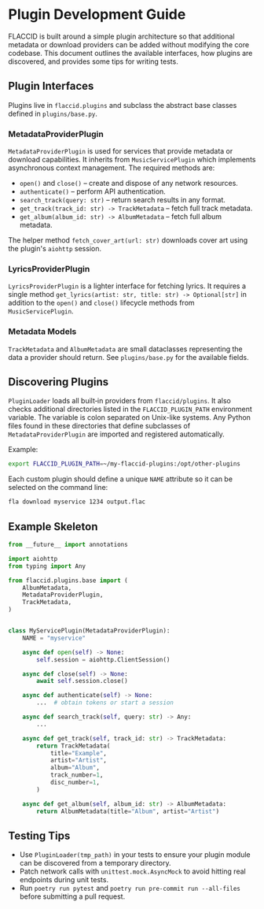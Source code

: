 # Plugin Development Guide

FLACCID is built around a simple plugin architecture so that additional metadata
or download providers can be added without modifying the core codebase.
This document outlines the available interfaces, how plugins are discovered, and
provides some tips for writing tests.

## Plugin Interfaces

Plugins live in `flaccid.plugins` and subclass the abstract base classes defined
in `plugins/base.py`.

### MetadataProviderPlugin

`MetadataProviderPlugin` is used for services that provide metadata or download
capabilities. It inherits from `MusicServicePlugin` which implements asynchronous
context management. The required methods are:

- `open()` and `close()` – create and dispose of any network resources.
- `authenticate()` – perform API authentication.
- `search_track(query: str)` – return search results in any format.
- `get_track(track_id: str) -> TrackMetadata` – fetch full track metadata.
- `get_album(album_id: str) -> AlbumMetadata` – fetch full album metadata.

The helper method `fetch_cover_art(url: str)` downloads cover art using the
plugin's `aiohttp` session.

### LyricsProviderPlugin

`LyricsProviderPlugin` is a lighter interface for fetching lyrics. It requires a
single method `get_lyrics(artist: str, title: str) -> Optional[str]` in addition
to the `open()` and `close()` lifecycle methods from `MusicServicePlugin`.

### Metadata Models

`TrackMetadata` and `AlbumMetadata` are small dataclasses representing the data a
provider should return. See `plugins/base.py` for the available fields.

## Discovering Plugins

`PluginLoader` loads all built‑in providers from `flaccid/plugins`. It also
checks additional directories listed in the `FLACCID_PLUGIN_PATH` environment
variable. The variable is colon separated on Unix-like systems. Any Python files
found in these directories that define subclasses of `MetadataProviderPlugin`
are imported and registered automatically.

Example:

```bash
export FLACCID_PLUGIN_PATH=~/my-flaccid-plugins:/opt/other-plugins
```

Each custom plugin should define a unique `NAME` attribute so it can be selected
on the command line:

```bash
fla download myservice 1234 output.flac
```

## Example Skeleton

```python
from __future__ import annotations

import aiohttp
from typing import Any

from flaccid.plugins.base import (
    AlbumMetadata,
    MetadataProviderPlugin,
    TrackMetadata,
)


class MyServicePlugin(MetadataProviderPlugin):
    NAME = "myservice"

    async def open(self) -> None:
        self.session = aiohttp.ClientSession()

    async def close(self) -> None:
        await self.session.close()

    async def authenticate(self) -> None:
        ...  # obtain tokens or start a session

    async def search_track(self, query: str) -> Any:
        ...

    async def get_track(self, track_id: str) -> TrackMetadata:
        return TrackMetadata(
            title="Example",
            artist="Artist",
            album="Album",
            track_number=1,
            disc_number=1,
        )

    async def get_album(self, album_id: str) -> AlbumMetadata:
        return AlbumMetadata(title="Album", artist="Artist")
```

## Testing Tips

- Use `PluginLoader(tmp_path)` in your tests to ensure your plugin module can be
  discovered from a temporary directory.
- Patch network calls with `unittest.mock.AsyncMock` to avoid hitting real
  endpoints during unit tests.
- Run `poetry run pytest` and `poetry run pre-commit run --all-files` before
  submitting a pull request.

